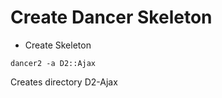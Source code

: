 # Create Dancer Skeleton

* Create Skeleton


```
dancer2 -a D2::Ajax
```

Creates directory D2-Ajax

